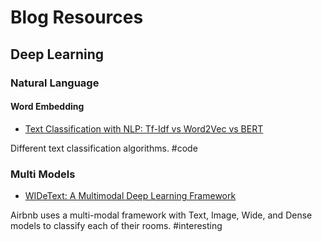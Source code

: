 # Blog Resources

## Deep Learning

### Natural Language
#### Word Embedding
* [Text Classification with NLP: Tf-Idf vs Word2Vec vs BERT](https://towardsdatascience.com/text-classification-with-nlp-tf-idf-vs-word2vec-vs-bert-41ff868d1794)

Different text classification algorithms.
#code

### Multi Models
* [WIDeText: A Multimodal Deep Learning Framework](https://medium.com/airbnb-engineering/widetext-a-multimodal-deep-learning-framework-31ce2565880c)

Airbnb uses a multi-modal framework with Text, Image, Wide, and Dense models to classify each of their rooms.
#interesting
